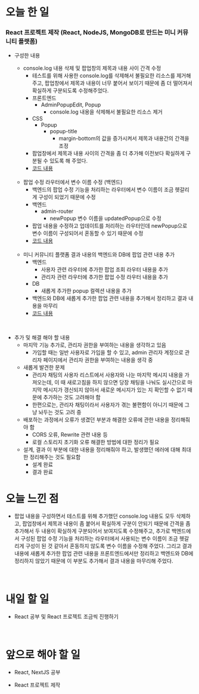 # 오늘 한 일

### React 프로젝트 제작 (React, NodeJS, MongoDB로 만드는 미니 커뮤니티 플랫폼)

- 구성한 내용

  - console.log 내용 삭제 및 팝업창의 제목과 내용 사이 간격 수정
    - 테스트를 위해 사용한 console.log를 삭제해서 불필요한 리소스를 제거해 주고, 팝업창에서 제목과 내용이 너무 붙어서 보이기 때문에 좀 더 떨어져서 확실하게 구분되도록 수정해주었다.
    - 프론트엔드
      - AdminPopupEdit, Popup
        - console.log 내용을 삭제해서 불필요한 리소스 제거
    - CSS
      - Popup
        - popup-title
          - margin-bottom의 값을 증가시켜서 제목과 내용간의 간격을 조정
    - 팝업창에서 제목과 내용 사이의 간격을 좀 더 추가해 이전보다 확실하게 구분될 수 있도록 해 주었다.
    - [코드 내용](https://github.com/jeongsangtae/mini-community-platform/commit/38072878c20192324f31df9e9d3406e50b5ec16b)

  <br />

  - 팝업 수정 라우터에서 변수 이름 수정 (백엔드)
    - 백엔드의 팝업 수정 기능을 처리하는 라우터에서 변수 이름이 조금 헷갈리게 구성이 되었기 때문에 수정
    - 백엔드
      - admin-router
        - newPopup 변수 이름을 updatedPopup으로 수정
    - 팝업 내용을 수정하고 업데이트를 처리하는 라우터인데 newPopup으로 변수 이름이 구성되어서 혼동할 수 있기 때문에 수정
    - [코드 내용](https://github.com/jeongsangtae/mini-community-platform/commit/3b0827d2be6aaced1284a024be118ed456594a9c)

  <br />

  - 미니 커뮤니티 플랫폼 결과 내용의 백엔드와 DB에 팝업 관련 내용 추가
    - 백엔드
      - 사용자 관련 라우터에 추가한 팝업 조회 라우터 내용을 추가
      - 관리자 관련 라우터에 추가한 팝업 수정 라우터 내용을 추가
    - DB
      - 새롭게 추가한 popup 컬렉션 내용을 추가
    - 백엔드와 DB에 새롭게 추가한 팝업 관련 내용을 추가해서 정리하고 결과 내용을 마무리
    - [코드 내용](https://github.com/jeongsangtae/TIL/commit/781a81aec58e029375a8414ef28e284b759d677a)

<br />

- 추가 및 해결 해야 할 내용
  - 마지막 기능 추가로, 관리자 권한을 부여하는 내용을 생각하고 있음
    - 가입할 때는 일반 사용자로 가입을 할 수 있고, admin 관리자 계정으로 관리자 페이지에서 관리자 권한을 부여하는 내용을 생각 중
  - 새롭게 발견한 문제
    - 관리자 채팅의 사용자 리스트에서 사용자와 나눈 마지막 메시지 내용을 가져오는데, 이 때 새로고침을 하지 않으면 당장 채팅을 나눠도 실시간으로 마지막 메시지가 갱신되지 않아서 새로운 메시지가 있는 지 확인할 수 없기 때문에 추가하는 것도 고려해야 함
    - 한편으로는, 관리자 채팅이라서 사용자가 겪는 불편함이 아니기 때문에 그냥 놔두는 것도 고려 중
  - 배포하는 과정에서 오류가 생겼던 부분과 해결한 오류에 관한 내용을 정리해줘야 함
    - CORS 오류, Rewrite 관련 내용 등
    - 로컬 스토리지 초기화 오류 해결한 방법에 대한 정리가 필요
  - 설계, 결과 이 부분에 대한 내용을 정리해줘야 하고, 발생했던 에러에 대해 최대한 정리해주는 것도 필요함
    - 설계 완료
    - 결과 완료

# 오늘 느낀 점

- 팝업 내용을 구성하면서 테스트를 위해 추가했던 console.log 내용도 모두 삭제하고, 팝업창에서 제목과 내용이 좀 붙어서 확실하게 구분이 안되기 때문에 간격을 좀 추가해서 두 내용이 확실하게 구분되어서 보여지도록 수정해주고, 추가로 백엔드에서 구성된 팝업 수정 기능을 처리하는 라우터에서 사용되는 변수 이름이 조금 헷갈리게 구성이 된 것 같아서 혼동하지 않도록 변수 이름을 수정해 주었다. 그리고 결과 내용에 새롭게 추가한 팝업 관련 내용을 프론트엔드에서만 정리하고 백엔드와 DB에 정리하지 않았기 때문에 이 부분도 추가해서 결과 내용을 마무리해 주었다.

<br />

# 내일 할 일

- React 공부 및 React 프로젝트 조금씩 진행하기

<br />

# 앞으로 해야 할 일

- React, NextJS 공부

- React 프로젝트 제작
